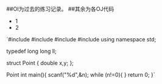 ##OI为过去的练习记录。
##其余为各OJ代码


* 1
* 2 

`#include<cstdio>
#include<cstring>
#include<cmath>
#include<algorithm>
using namespace std;

typedef long long ll;

struct Point
{
	double x,y;
};

Point 
int main(){
	scanf("%d",&n);
	while (n!=0){
	}
	return 0;
}`
